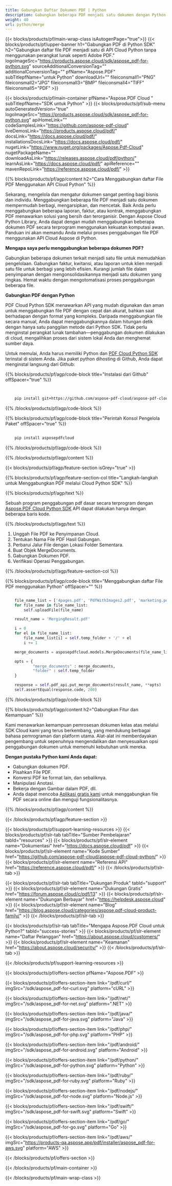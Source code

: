 ```yaml
---
title: Gabungkan Daftar Dokumen PDF | Python
description: Gabungkan beberapa PDF menjadi satu dokumen dengan Python menggunakan Aspose.PDF Cloud SDK.
weight: 40
url: python/merge
---
```


{{< blocks/products/pf/main-wrap-class isAutogenPage="true">}}
{{< blocks/products/pf/upper-banner h1="Gabungkan PDF di Python SDK" h2="Gabungkan daftar file PDF menjadi satu di API Cloud Python tanpa menggunakan perangkat lunak seperti Adobe PDF." logoImageSrc="https://products.aspose.cloud/sdk/aspose_pdf-for-python.svg" sourceAdditionalConversionTag="" additionalConversionTag="" pfName="Aspose.PDF" subTitlepfName="untuk Python" downloadUrl="" fileiconsmall1="PNG" fileiconsmall2="JPG" fileiconsmall3="BMP" fileiconsmall4="TIFF" fileiconsmall5="PDF" >}}

{{< blocks/products/pf/main-container pfName="Aspose.PDF Cloud " subTitlepfName="SDK untuk Python" >}}
{{< blocks/products/pf/sub-menu autoGeneratedVersion="true" logoImageSrc="https://products.aspose.cloud/sdk/aspose_pdf-for-python.svg" apiHomeLink="" codeSamplesLink="https://github.com/aspose-pdf-cloud" liveDemosLink="https://products.aspose.cloud/pdf/" docsLink="https://docs.aspose.cloud/pdf/" installationsDocsLink="https://docs.aspose.cloud/pdf/" nugetLink="https://www.nuget.org/packages/Aspose.Pdf-Cloud" nugetPackageName="" downloadAsLink="https://releases.aspose.cloud/pdf/python/" learnAsLink="https://docs.aspose.cloud/pdf/" apiReference="" mavenRepoLink="https://reference.aspose.cloud/pdf/" >}}

{{% blocks/products/pf/agp/content h2="Cara Menggabungkan daftar File PDF Menggunakan API Cloud Python" %}}

Sekarang, mengelola dan mengatur dokumen sangat penting bagi bisnis dan individu. Menggabungkan beberapa file PDF menjadi satu dokumen mempermudah berbagi, mengarsipkan, dan mencetak. Baik Anda perlu menggabungkan beberapa laporan, faktur, atau kontrak, menggabungkan PDF menawarkan solusi yang bersih dan terorganisir. Dengan Aspose Cloud Python Library, Anda dapat dengan mudah menggabungkan beberapa dokumen PDF secara terprogram menggunakan kekuatan komputasi awan. Panduan ini akan memandu Anda melalui proses penggabungan file PDF menggunakan API Cloud Aspose di Python.

**Mengapa saya perlu menggabungkan beberapa dokumen PDF?**

Gabungkan beberapa dokumen terkait menjadi satu file untuk memudahkan pengelolaan. Gabungkan faktur, kwitansi, atau laporan untuk klien menjadi satu file untuk berbagi yang lebih efisien. Kurangi jumlah file dalam penyimpanan dengan mengonsolidasikannya menjadi satu dokumen yang ringkas. Hemat waktu dengan mengotomatisasi proses penggabungan beberapa file.

**Gabungkan PDF dengan Python**

PDF Cloud Python SDK menawarkan API yang mudah digunakan dan aman untuk menggabungkan file PDF dengan cepat dan akurat, bahkan saat berhadapan dengan format yang kompleks. Daripada menggabungkan file secara manual, Anda dapat menggabungkannya dalam hitungan detik dengan hanya satu panggilan metode dari Python SDK. Tidak perlu menginstal perangkat lunak tambahan—penggabungan dokumen dilakukan di cloud, mengalihkan proses dari sistem lokal Anda dan menghemat sumber daya.

Untuk memulai, Anda harus memiliki Python dan [PDF Cloud Python SDK](https://pypi.org/project/asposepdfcloud/) terinstal di sistem Anda.
Jika paket python dihosting di Github, Anda dapat menginstal langsung dari Github:

{{% blocks/products/pf/agp/code-block title="Instalasi dari Github" offSpacer="true" %}}

```bash

     
    pip install git+https://github.com/aspose-pdf-cloud/aspose-pdf-cloud-python.git


```

{{% /blocks/products/pf/agp/code-block %}}

{{% blocks/products/pf/agp/code-block title="Perintah Konsol Pengelola Paket" offSpacer="true" %}}

```bash
     
    pip install asposepdfcloud

```

{{% /blocks/products/pf/agp/code-block %}}

{{% /blocks/products/pf/agp/content %}}

{{< blocks/products/pf/agp/feature-section isGrey="true" >}}

{{% blocks/products/pf/agp/feature-section-col title="Langkah-langkah untuk Menggabungkan PDF melalui Cloud Python SDK" %}}

{{% blocks/products/pf/agp/text %}}

Sebuah program penggabungan pdf dasar secara terprogram dengan
[Aspose.PDF Cloud Python SDK](https://products.aspose.cloud/pdf/python/)
API dapat dilakukan hanya dengan beberapa baris kode.

{{% /blocks/products/pf/agp/text %}}

1. Unggah File PDF ke Penyimpanan Cloud.
1. Tentukan Nama File PDF Hasil Gabungan.
1. Perbarui Jalur File dengan Lokasi Folder Sementara.
1. Buat Objek MergeDocuments.
1. Gabungkan Dokumen PDF.
1. Verifikasi Operasi Penggabungan.

{{% /blocks/products/pf/agp/feature-section-col %}}

{{% blocks/products/pf/agp/code-block title="Menggabungkan daftar File PDF menggunakan Python" offSpacer="" %}}

```python

	file_name_list = ['4pages.pdf', 'PdfWithImages2.pdf', 'marketing.pdf']
	for file_name in file_name_list:
		self.uploadFile(file_name)

	result_name = 'MergingResult.pdf'

	i = 0
	for el in file_name_list:
		file_name_list[i] = self.temp_folder + '/' + el
		i += 1

	merge_documents = asposepdfcloud.models.MergeDocuments(file_name_list)

	opts = {
			"merge_documents" : merge_documents,
			"folder" : self.temp_folder
	}

	response = self.pdf_api.put_merge_documents(result_name, **opts)
	self.assertEqual(response.code, 200)
```

{{% /blocks/products/pf/agp/code-block %}}

{{% blocks/products/pf/agp/content h2="Gabungkan Fitur dan Kemampuan" %}}

Kami menawarkan kemampuan pemrosesan dokumen kelas atas melalui SDK Cloud kami yang terus berkembang, yang mendukung berbagai bahasa pemrograman dan platform utama. Alat-alat ini memberdayakan pengembang untuk sepenuhnya mengendalikan dan menyesuaikan opsi penggabungan dokumen untuk memenuhi kebutuhan unik mereka.

**Dengan pustaka Python kami Anda dapat:**

+ Gabungkan dokumen PDF.
+ Pisahkan File PDF.
+ Konversi PDF ke format lain, dan sebaliknya.
+ Manipulasi Anotasi.
+ Bekerja dengan Gambar dalam PDF, dll.
+ Anda dapat mencoba [Aplikasi gratis kami](https://products.aspose.app/pdf/merger) untuk menggabungkan file PDF secara online dan menguji fungsionalitasnya.

{{% /blocks/products/pf/agp/content %}}

{{< /blocks/products/pf/agp/feature-section >}}

{{< blocks/products/pf/support-learning-resources >}}
{{< blocks/products/pf/slr-tab tabTitle="Sumber Pembelajaran" tabId="resources" >}}
{{< blocks/products/pf/slr-element name="Dokumentasi" href="https://docs.aspose.cloud/pdf" >}}
{{< blocks/products/pf/slr-element name="Kode Sumber" href="https://github.com/aspose-pdf-cloud/aspose-pdf-cloud-python/" >}}
{{< blocks/products/pf/slr-element name="Referensi API" href="https://reference.aspose.cloud/pdf/" >}}
{{< /blocks/products/pf/slr-tab >}}

{{< blocks/products/pf/slr-tab tabTitle="Dukungan Produk" tabId="support" >}}
{{< blocks/products/pf/slr-element name="Dukungan Gratis" href="https://forum.aspose.cloud/c/pdf/13" >}}
{{< blocks/products/pf/slr-element name="Dukungan Berbayar" href="https://helpdesk.aspose.cloud" >}}
{{< blocks/products/pf/slr-element name="Blog" href="https://blog.aspose.cloud/categories/aspose.pdf-cloud-product-family/" >}}
{{< /blocks/products/pf/slr-tab >}}

{{< blocks/products/pf/slr-tab tabTitle="Mengapa Aspose.PDF Cloud untuk Python?" tabId="success-stories" >}}
{{< blocks/products/pf/slr-element name="Daftar Pelanggan" href="https://about.aspose.cloud/customers/" >}}
{{< blocks/products/pf/slr-element name="Keamanan" href="https://about.aspose.cloud/security/" >}}
{{< /blocks/products/pf/slr-tab >}}

{{< /blocks/products/pf/support-learning-resources >}}

{{< blocks/products/pf/offers-section pfName="Aspose.PDF" >}}

{{< blocks/products/pf/offers-section-item link="/pdf/curl/" imgSrc="/sdk/aspose_pdf-for-curl.svg" platform="cURL" >}}

{{< blocks/products/pf/offers-section-item link="/pdf/net/" imgSrc="/sdk/aspose_pdf-for-net.svg" platform=".NET" >}}

{{< blocks/products/pf/offers-section-item link="/pdf/java/" imgSrc="/sdk/aspose_pdf-for-java.svg" platform="Java" >}}

{{< blocks/products/pf/offers-section-item link="/pdf/php/" imgSrc="/sdk/aspose_pdf-for-php.svg" platform="PHP" >}}

{{< blocks/products/pf/offers-section-item link="/pdf/android/" imgSrc="/sdk/aspose_pdf-for-android.svg" platform="Android" >}}

{{< blocks/products/pf/offers-section-item link="/pdf/python/" imgSrc="/sdk/aspose_pdf-for-python.svg" platform="Python" >}}

{{< blocks/products/pf/offers-section-item link="/pdf/ruby/" imgSrc="/sdk/aspose_pdf-for-ruby.svg" platform="Ruby" >}}

{{< blocks/products/pf/offers-section-item link="/pdf/nodejs/" imgSrc="/sdk/aspose_pdf-for-node.svg" platform="Node.js" >}}

{{< blocks/products/pf/offers-section-item link="/pdf/swift/" imgSrc="/sdk/aspose_pdf-for-swift.svg" platform="Swift" >}}

{{< blocks/products/pf/offers-section-item link="/pdf/go/" imgSrc="/sdk/aspose_pdf-for-go.svg" platform="Go" >}}

{{< blocks/products/pf/offers-section-item link="/pdf/aws/" imgSrc="https://products-qa.aspose.app/pdf/installer/aspose_pdf-for-aws.svg" platform="AWS" >}}

{{< /blocks/products/pf/offers-section >}}

<!-- aboutfile Ends -->

{{< /blocks/products/pf/main-container >}}

{{< /blocks/products/pf/main-wrap-class >}}
